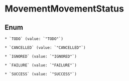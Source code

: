 
# MovementMovementStatus

## Enum


    * `TODO` (value: `"TODO"`)

    * `CANCELLED` (value: `"CANCELLED"`)

    * `IGNORED` (value: `"IGNORED"`)

    * `FAILURE` (value: `"FAILURE"`)

    * `SUCCESS` (value: `"SUCCESS"`)



